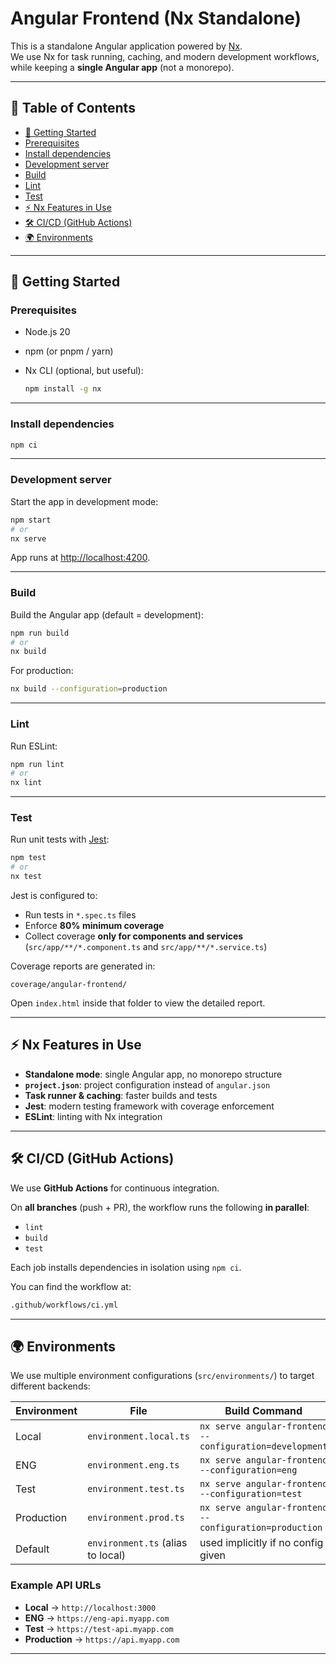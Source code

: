 # Angular Frontend (Nx Standalone)

This is a standalone Angular application powered by [Nx](https://nx.dev).  
We use Nx for task running, caching, and modern development workflows, while keeping a **single Angular app** (not a monorepo).

---

## 📑 Table of Contents

- [🚀 Getting Started](#-getting-started)
- [Prerequisites](#prerequisites)
- [Install dependencies](#install-dependencies)
- [Development server](#development-server)
- [Build](#build)
- [Lint](#lint)
- [Test](#test)
- [⚡ Nx Features in Use](#-nx-features-in-use)
- [🛠️ CI/CD (GitHub Actions)](#️-cicd-github-actions)
- [🌍 Environments](#-environments)

---

## 🚀 Getting Started

### Prerequisites

- Node.js 20
- npm (or pnpm / yarn)
- Nx CLI (optional, but useful):

  ```bash
  npm install -g nx
  ```

---

### Install dependencies

```bash
npm ci
```

---

### Development server

Start the app in development mode:

```bash
npm start
# or
nx serve
```

App runs at [http://localhost:4200](http://localhost:4200).

---

### Build

Build the Angular app (default = development):

```bash
npm run build
# or
nx build
```

For production:

```bash
nx build --configuration=production
```

---

### Lint

Run ESLint:

```bash
npm run lint
# or
nx lint
```

---

### Test

Run unit tests with [Jest](https://jestjs.io/):

```bash
npm test
# or
nx test
```

Jest is configured to:

- Run tests in `*.spec.ts` files
- Enforce **80% minimum coverage**
- Collect coverage **only for components and services** (`src/app/**/*.component.ts` and `src/app/**/*.service.ts`)

Coverage reports are generated in:

```text
coverage/angular-frontend/
```

Open `index.html` inside that folder to view the detailed report.

---

## ⚡ Nx Features in Use

- **Standalone mode**: single Angular app, no monorepo structure
- **`project.json`**: project configuration instead of `angular.json`
- **Task runner & caching**: faster builds and tests
- **Jest**: modern testing framework with coverage enforcement
- **ESLint**: linting with Nx integration

---

## 🛠️ CI/CD (GitHub Actions)

We use **GitHub Actions** for continuous integration.  

On **all branches** (push + PR), the workflow runs the following **in parallel**:

- `lint`
- `build`
- `test`

Each job installs dependencies in isolation using `npm ci`.

You can find the workflow at:

```txt
.github/workflows/ci.yml
```

---

## 🌍 Environments

We use multiple environment configurations (`src/environments/`) to target different backends:

| Environment | File                              | Build Command |
|-------------|-----------------------------------|---------------|
| Local       | `environment.local.ts`            | `nx serve angular-frontend --configuration=development` |
| ENG         | `environment.eng.ts`              | `nx serve angular-frontend --configuration=eng` |
| Test        | `environment.test.ts`             | `nx serve angular-frontend --configuration=test` |
| Production  | `environment.prod.ts`             | `nx serve angular-frontend --configuration=production` |
| Default     | `environment.ts` (alias to local) | used implicitly if no config given |

### Example API URLs

- **Local** → `http://localhost:3000`
- **ENG** → `https://eng-api.myapp.com`
- **Test** → `https://test-api.myapp.com`
- **Production** → `https://api.myapp.com`

---
